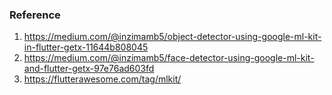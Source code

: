 ### Reference
1. https://medium.com/@inzimamb5/object-detector-using-google-ml-kit-in-flutter-getx-11644b808045
2. https://medium.com/@inzimamb5/face-detector-using-google-ml-kit-and-flutter-getx-97e76ad603fd
3. https://flutterawesome.com/tag/mlkit/